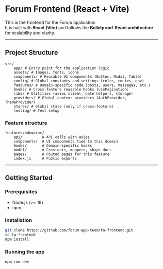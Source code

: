 # Forum Frontend (React + Vite)

This is the frontend for the Forum application.  
It is built with **React (Vite)** and follows the **Bulletproof-React architecture** for scalability and clarity.

---

## Project Structure

```
src/
    app/ # Entry point for the application logic
    assets/ # Images, fonts, icons
    components/ # Reusable UI components (Button, Modal, Table)
    config/ # Global constants and settings (roles, routes, env)
    features/ # Domain-specific code (posts, users, messages, etc.)
    hooks/ # Cross-feature reusable hooks (usePagination)
    libs/ # Utilities (axios client, date helpers, storage)
    providers/ # Global context providers (AuthProvider, ThemeProvider)
    stores/ # Global state (only if cross-feature)
    testing/ # Test setup
```

### Feature structure

```
features/<domain>/
    api/         # API calls with axios
    components/  # UI components tied to this domain
    hooks/       # Domain-specific hooks
    model/       # Constants, mappers, shape docs
    pages/       # Routed pages for this feature
    index.js     # Public exports
```

---

## Getting Started

### Prerequisites

- Node.js (>= 18)
- npm

### Installation

```bash
git clone https://github.com/forum-app-team/fa-frontend.git
cd fa-frontend
npm install
```

### Running the app

```bash
npm run dev
```
